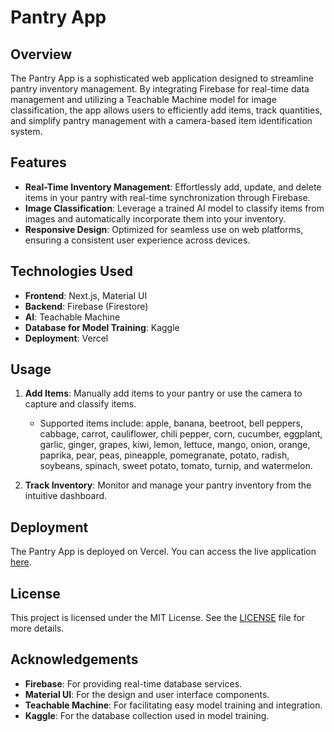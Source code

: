 # Pantry App

## Overview

The Pantry App is a sophisticated web application designed to streamline pantry inventory management. By integrating Firebase for real-time data management and utilizing a Teachable Machine model for image classification, the app allows users to efficiently add items, track quantities, and simplify pantry management with a camera-based item identification system.

## Features

- **Real-Time Inventory Management**: Effortlessly add, update, and delete items in your pantry with real-time synchronization through Firebase.
- **Image Classification**: Leverage a trained AI model to classify items from images and automatically incorporate them into your inventory.
- **Responsive Design**: Optimized for seamless use on web platforms, ensuring a consistent user experience across devices.

## Technologies Used

- **Frontend**: Next.js, Material UI
- **Backend**: Firebase (Firestore)
- **AI**: Teachable Machine
- **Database for Model Training**: Kaggle
- **Deployment**: Vercel

## Usage

1. **Add Items**: Manually add items to your pantry or use the camera to capture and classify items. 
   - Supported items include: apple, banana, beetroot, bell peppers, cabbage, carrot, cauliflower, chili pepper, corn, cucumber, eggplant, garlic, ginger, grapes, kiwi, lemon, lettuce, mango, onion, orange, paprika, pear, peas, pineapple, pomegranate, potato, radish, soybeans, spinach, sweet potato, tomato, turnip, and watermelon.

2. **Track Inventory**: Monitor and manage your pantry inventory from the intuitive dashboard.

## Deployment

The Pantry App is deployed on Vercel. You can access the live application [here](https://pantry-app-xi.vercel.app/).

## License

This project is licensed under the MIT License. See the [LICENSE](LICENSE) file for more details.

## Acknowledgements

- **Firebase**: For providing real-time database services.
- **Material UI**: For the design and user interface components.
- **Teachable Machine**: For facilitating easy model training and integration.
- **Kaggle**: For the database collection used in model training.



